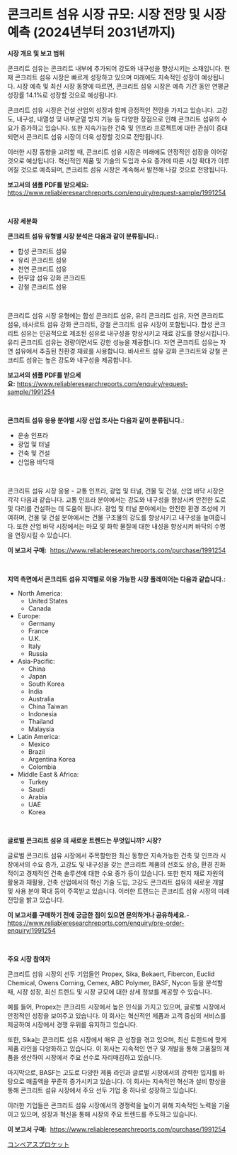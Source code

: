 <p><h1>콘크리트 섬유 시장 규모: 시장 전망 및 시장 예측 (2024년부터 2031년까지)</h1></p><p><strong>시장 개요 및 보고 범위</strong></p>
<p><p>콘크리트 섬유는 콘크리트 내부에 추가되어 강도와 내구성을 향상시키는 소재입니다. 현재 콘크리트 섬유 시장은 빠르게 성장하고 있으며 미래에도 지속적인 성장이 예상됩니다. 시장 예측 및 최신 시장 동향에 따르면, 콘크리트 섬유 시장은 예측 기간 동안 연평균 성장률 14.1%로 성장할 것으로 예상됩니다.</p><p>콘크리트 섬유 시장은 건설 산업의 성장과 함께 긍정적인 전망을 가지고 있습니다. 고강도, 내구성, 내열성 및 내부균열 방지 기능 등 다양한 장점으로 인해 콘크리트 섬유의 수요가 증가하고 있습니다. 또한 지속가능한 건축 및 인프라 프로젝트에 대한 관심이 증대되면서 콘크리트 섬유 시장이 더욱 성장할 것으로 전망됩니다.</p><p>이러한 시장 동향을 고려할 때, 콘크리트 섬유 시장은 미래에도 안정적인 성장을 이어갈 것으로 예상됩니다. 혁신적인 제품 및 기술의 도입과 수요 증가에 따른 시장 확대가 이루어질 것으로 예측되며, 콘크리트 섬유 시장은 계속해서 발전해 나갈 것으로 전망됩니다.</p></p>
<p><strong>보고서의 샘플 PDF를 받으세요:</strong> <a href="https://www.reliableresearchreports.com/enquiry/request-sample/1991254">https://www.reliableresearchreports.com/enquiry/request-sample/1991254</a></p>
<p>&nbsp;</p>
<p><strong>시장 세분화</strong></p>
<p><strong>콘크리트 섬유 유형별 시장 분석은 다음과 같이 분류됩니다.:</strong></p>
<p><ul><li>합성 콘크리트 섬유</li><li>유리 콘크리트 섬유</li><li>천연 콘크리트 섬유</li><li>현무암 섬유 강화 콘크리트</li><li>강철 콘크리트 섬유</li></ul></p>
<p>&nbsp;</p>
<p><p>콘크리트 섬유 시장 유형에는 합성 콘크리트 섬유, 유리 콘크리트 섬유, 자연 콘크리트 섬유, 바사르트 섬유 강화 콘크리트, 강철 콘크리트 섬유 시장이 포함됩니다. 합성 콘크리트 섬유는 인공적으로 제조된 섬유로 내구성을 향상시키고 재료 강도를 향상시킵니다. 유리 콘크리트 섬유는 경량이면서도 강한 성능을 제공합니다. 자연 콘크리트 섬유는 자연 섬유에서 추출된 친환경 재료를 사용합니다. 바사르트 섬유 강화 콘크리트와 강철 콘크리트 섬유는 높은 강도와 내구성을 제공합니다.</p></p>
<p><strong>보고서의 샘플 PDF를 받으세요:</strong>&nbsp;<a href="https://www.reliableresearchreports.com/enquiry/request-sample/1991254">https://www.reliableresearchreports.com/enquiry/request-sample/1991254</a></p>
<p>&nbsp;</p>
<p><strong> 콘크리트 섬유 응용 분야별 시장 산업 조사는 다음과 같이 분류됩니다.:</strong></p>
<p><ul><li>운송 인프라</li><li>광업 및 터널</li><li>건축 및 건설</li><li>산업용 바닥재</li></ul></p>
<p>&nbsp;</p>
<p><p>콘크리트 섬유 시장 응용 - 교통 인프라, 광업 및 터널, 건물 및 건설, 산업 바닥 시장은 각각 다음과 같습니다. 교통 인프라 분야에서는 강도와 내구성을 향상시켜 안전한 도로 및 다리를 건설하는 데 도움이 됩니다. 광업 및 터널 분야에서는 안전한 환경 조성에 기여하며, 건물 및 건설 분야에서는 건물 구조물의 강도를 향상시키고 내구성을 높여줍니다. 또한 산업 바닥 시장에서는 마모 및 화학 물질에 대한 내성을 향상시켜 바닥의 수명을 연장시킬 수 있습니다.</p></p>
<p><strong>이 보고서 구매:</strong>&nbsp; <a href="https://www.reliableresearchreports.com/purchase/1991254">https://www.reliableresearchreports.com/purchase/1991254</a></p>
<p>&nbsp;</p>
<p><strong>지역 측면에서 콘크리트 섬유 지역별로 이용 가능한 시장 플레이어는 다음과 같습니다.:</strong></p>
<p><ul>
    <li>
        North America:
        <ul>
            <li>United States</li>
            <li>Canada</li>
        </ul>
    </li>
    <li>
        Europe:
        <ul>
            <li>Germany</li>
            <li>France</li>
            <li>U.K.</li>
            <li>Italy</li>
            <li>Russia</li>
        </ul>
    </li>
    <li>
        Asia-Pacific:
        <ul>
            <li>China</li>
            <li>Japan</li>
            <li>South Korea</li>
            <li>India</li>
            <li>Australia</li>
            <li>China Taiwan</li>
            <li>Indonesia</li>
            <li>Thailand</li>
            <li>Malaysia</li>
        </ul>
    </li>
    <li>
        Latin America:
        <ul>
            <li>Mexico</li>
            <li>Brazil</li>
            <li>Argentina Korea</li>
            <li>Colombia</li>
        </ul>
    </li>
    <li>
        Middle East & Africa:
        <ul>
            <li>Turkey</li>
            <li>Saudi</li>
            <li>Arabia</li>
            <li>UAE</li>
            <li>Korea</li>
        </ul>
    </li>
    </ul></p>
<p>&nbsp;</p>
<p><strong>글로벌 콘크리트 섬유 의 새로운 트렌드는 무엇입니까? 시장?</strong></p>
<p><p>글로벌 콘크리트 섬유 시장에서 주목할만한 최신 동향은 지속가능한 건축 및 인프라 시장에서의 수요 증가, 고강도 및 내구성을 갖는 콘크리트 제품의 선호도 상승, 환경 친화적이고 경제적인 건축 솔루션에 대한 수요 증가 등이 있습니다. 또한 현지 재료 자원의 활용과 재활용, 건축 산업에서의 혁신 기술 도입, 고강도 콘크리트 섬유의 새로운 개발 및 사용 분야 확대 등이 주목받고 있습니다. 이러한 트렌드는 콘크리트 섬유 시장의 미래 전망을 밝고 있습니다.</p></p>
<p><strong>이 보고서를 구매하기 전에 궁금한 점이 있으면 문의하거나 공유하세요.</strong>- <a href="https://www.reliableresearchreports.com/enquiry/pre-order-enquiry/1991254">https://www.reliableresearchreports.com/enquiry/pre-order-enquiry/1991254</a></p>
<p>&nbsp;</p>
<p><strong>주요 시장 참여자</strong></p>
<p><p>콘크리트 섬유 시장의 선두 기업들인 Propex, Sika, Bekaert, Fibercon, Euclid Chemical, Owens Corning, Cemex, ABC Polymer, BASF, Nycon 등을 분석할 때, 시장 성장, 최신 트렌드 및 시장 규모에 대한 상세 정보를 제공할 수 있습니다. </p><p>예를 들어, Propex는 콘크리트 시장에서 높은 인식을 가지고 있으며, 글로벌 시장에서 안정적인 성장을 보여주고 있습니다. 이 회사는 혁신적인 제품과 고객 중심의 서비스를 제공하여 시장에서 경쟁 우위를 유지하고 있습니다. </p><p>또한, Sika는 콘크리트 섬유 시장에서 매우 큰 성장을 겪고 있으며, 최신 트렌드에 맞게 제품 라인을 다양화하고 있습니다. 이 회사는 지속적인 연구 및 개발을 통해 고품질의 제품을 생산하여 시장에서 주요 선수로 자리매김하고 있습니다. </p><p>마지막으로, BASF는 고도로 다양한 제품 라인과 글로벌 시장에서의 강력한 입지를 바탕으로 매출액을 꾸준히 증가시키고 있습니다. 이 회사는 지속적인 혁신과 설비 향상을 통해 콘크리트 섬유 시장에서 주요 선두 기업 중 하나로 성장하고 있습니다. </p><p>이러한 기업들은 콘크리트 섬유 시장에서의 경쟁력을 높이기 위해 지속적인 노력을 기울이고 있으며, 성장과 혁신을 통해 시장의 주요 트렌드를 주도하고 있습니다.</p></p>
<p><strong>이 보고서 구매:</strong>&nbsp;&nbsp;<a href="https://www.reliableresearchreports.com/purchase/1991254">https://www.reliableresearchreports.com/purchase/1991254</a></p>
<p><p><a href="https://github.com/ppmazlotr77499/Market-Research-Report-List-1/blob/main/65808159374.md">コンベアスプロケット</a></p></p>
